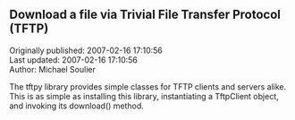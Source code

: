 ## Download a file via Trivial File Transfer Protocol (TFTP)  
Originally published: 2007-02-16 17:10:56  
Last updated: 2007-02-16 17:10:56  
Author: Michael Soulier  
  
The tftpy library provides simple classes for TFTP clients and servers alike. This is as simple as installing this library, instantiating a TftpClient object, and invoking its download() method.